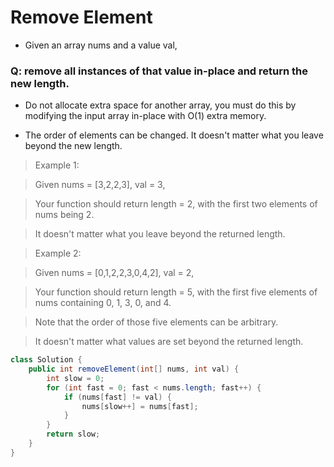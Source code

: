 # Remove Element
- Given an array nums and a value val, 

### Q: remove all instances of that value in-place and return the new length.

- Do not allocate extra space for another array, you must do this by modifying the input array in-place with O(1) extra memory.

- The order of elements can be changed. It doesn't matter what you leave beyond the new length.

> Example 1:

> Given nums = [3,2,2,3], val = 3,

> Your function should return length = 2, with the first two elements of nums being 2.

> It doesn't matter what you leave beyond the returned length.

> Example 2:

> Given nums = [0,1,2,2,3,0,4,2], val = 2,

> Your function should return length = 5, with the first five elements of nums containing 0, 1, 3, 0, and 4.

> Note that the order of those five elements can be arbitrary.

> It doesn't matter what values are set beyond the returned length.

```java
class Solution {
    public int removeElement(int[] nums, int val) {
        int slow = 0;
        for (int fast = 0; fast < nums.length; fast++) {
            if (nums[fast] != val) {
                nums[slow++] = nums[fast];
            }
        }
        return slow;
    }
}
```
